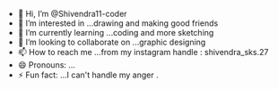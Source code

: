 - 👋 Hi, I’m @Shivendra11-coder
- 👀 I’m interested in ...drawing and making good friends 
- 🌱 I’m currently learning ...coding and more sketching
- 💞️ I’m looking to collaborate on ...graphic designing 
- 📫 How to reach me ...from my instagram handle : shivendra_sks.27
- 😄 Pronouns: ...
- ⚡ Fun fact: ...I can't handle my anger . 

<!---
Shivendra11-coder/Shivendra11-coder is a ✨ special ✨ repository because its `README.md` (this file) appears on your GitHub profile.
You can click the Preview link to take a look at your changes.
--->
